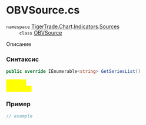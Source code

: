 
# OBVSource.cs
`namespace` [TigerTrade.Chart](../../../../../TigerTrade.Chart.md).[Indicators](../../../../../TigerTrade.Chart/Indicators.md).[Sources](../../../../../TigerTrade.Chart/Indicators/Sources.md)  
&nbsp;&nbsp;&nbsp;&nbsp;&nbsp;&nbsp;&nbsp;&nbsp;&nbsp;`class` [OBVSource](../../OBVSource.cs.md)

Описание

### Синтаксис
```csharp
public override IEnumerable<string> GetSeriesList()
```
<mark style="color:yellow;">`List` *`new`*  
 *Описание*  
  


### Пример  
```csharp
// example
```
                    
                    